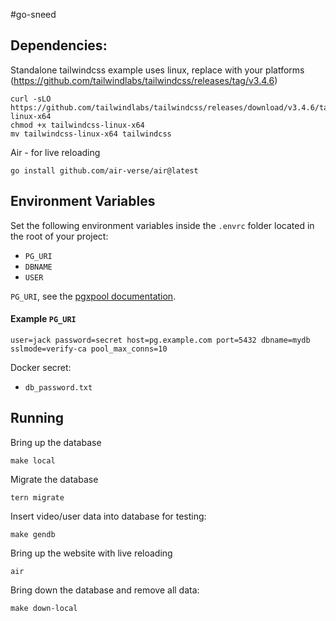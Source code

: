 #go-sneed

## Dependencies:
Standalone tailwindcss
example uses linux, replace with your platforms (https://github.com/tailwindlabs/tailwindcss/releases/tag/v3.4.6)
```
curl -sLO https://github.com/tailwindlabs/tailwindcss/releases/download/v3.4.6/tailwindcss-linux-x64
chmod +x tailwindcss-linux-x64
mv tailwindcss-linux-x64 tailwindcss
```
Air - for live reloading
```
go install github.com/air-verse/air@latest
```


## Environment Variables

Set the following environment variables inside the `.envrc` folder located in the root of your project:

- `PG_URI`
- `DBNAME`
- `USER`

`PG_URI`, see the [pgxpool documentation](https://pkg.go.dev/github.com/jackc/pgx/v5@v5.6.0/pgxpool#ParseConfig).

#### Example `PG_URI`

```plaintext
user=jack password=secret host=pg.example.com port=5432 dbname=mydb sslmode=verify-ca pool_max_conns=10
```

Docker secret:
- `db_password.txt`

## Running
Bring up the database
```
make local
```
Migrate the database
```
tern migrate
```
Insert video/user data into database for testing:
```
make gendb
```
Bring up the website with live reloading
```
air
```
Bring down the database and remove all data:
```
make down-local
```

